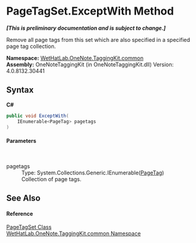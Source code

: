 # PageTagSet.ExceptWith Method 
 _**\[This is preliminary documentation and is subject to change.\]**_

Remove all page tags from this set which are also specified in a specified page tag collection.

**Namespace:**&nbsp;<a href="bcdbab9c-63d1-48a4-6937-af53fb8d9a55.md">WetHatLab.OneNote.TaggingKit.common</a><br />**Assembly:**&nbsp;OneNoteTaggingKit (in OneNoteTaggingKit.dll) Version: 4.0.8132.30441

## Syntax

**C#**<br />
``` C#
public void ExceptWith(
	IEnumerable<PageTag> pagetags
)
```


#### Parameters
&nbsp;<dl><dt>pagetags</dt><dd>Type: System.Collections.Generic.IEnumerable(<a href="81c6e496-d51e-9c76-3ed6-ab5e11c9381c.md">PageTag</a>)<br />Collection of page tags.</dd></dl>

## See Also


#### Reference
<a href="554491c7-28c3-9873-8c41-84e47e982ada.md">PageTagSet Class</a><br /><a href="bcdbab9c-63d1-48a4-6937-af53fb8d9a55.md">WetHatLab.OneNote.TaggingKit.common Namespace</a><br />